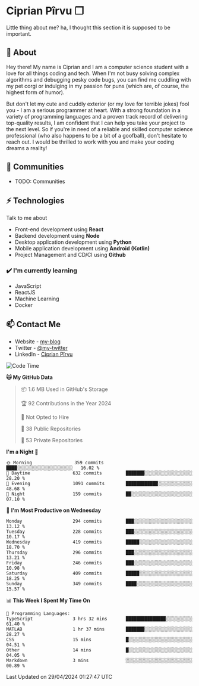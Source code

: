 # Ciprian Pîrvu ❐

Little thing about me? ha, I thought this section it is supposed to be important.

## 🧐 About

Hey there! My name is Ciprian and I am a computer science student with a love for all things coding and tech. When I'm not busy solving complex algorithms and debugging pesky code bugs, you can find me cuddling with my pet corgi or indulging in my passion for puns (which are, of course, the highest form of humor).

But don't let my cute and cuddly exterior (or my love for terrible jokes) fool you - I am a serious programmer at heart. With a strong foundation in a variety of programming languages and a proven track record of delivering top-quality results, I am confident that I can help you take your project to the next level. So if you're in need of a reliable and skilled computer science professional (who also happens to be a bit of a goofball), don't hesitate to reach out. I would be thrilled to work with you and make your coding dreams a reality!

## 👯 Communities

-   TODO: Communities

## ⚡ Technologies

Talk to me about

-   Front-end development using **React**
-   Backend development using **Node**
-   Desktop application development using **Python**
-   Mobile application development using **Android (Kotlin)**
-   Project Management and CD/CI using **Github**

### ✔️ I'm currently learning

-   JavaScript
-   ReactJS
-   Machine Learning
-   Docker

## 📫 Contact Me

-   Website - [my-blog]()
-   Twitter - [@my-twitter]()
-   LinkedIn - [Ciprian Pîrvu](https://www.linkedin.com/in/p%C3%AErvu-ciprian-cristian-4415991b1/)

<!--START_SECTION:waka-->
![Code Time](http://img.shields.io/badge/Code%20Time-2%2C009%20hrs%2020%20mins-blue)

**🐱 My GitHub Data** 

> 📦 1.6 MB Used in GitHub's Storage 
 > 
> 🏆 92 Contributions in the Year 2024
 > 
> 🚫 Not Opted to Hire
 > 
> 📜 38 Public Repositories 
 > 
> 🔑 53 Private Repositories 
 > 
**I'm a Night 🦉** 

```text
🌞 Morning                359 commits         ████░░░░░░░░░░░░░░░░░░░░░   16.02 % 
🌆 Daytime                632 commits         ███████░░░░░░░░░░░░░░░░░░   28.20 % 
🌃 Evening                1091 commits        ████████████░░░░░░░░░░░░░   48.68 % 
🌙 Night                  159 commits         ██░░░░░░░░░░░░░░░░░░░░░░░   07.10 % 
```
📅 **I'm Most Productive on Wednesday** 

```text
Monday                   294 commits         ███░░░░░░░░░░░░░░░░░░░░░░   13.12 % 
Tuesday                  228 commits         ███░░░░░░░░░░░░░░░░░░░░░░   10.17 % 
Wednesday                419 commits         █████░░░░░░░░░░░░░░░░░░░░   18.70 % 
Thursday                 296 commits         ███░░░░░░░░░░░░░░░░░░░░░░   13.21 % 
Friday                   246 commits         ███░░░░░░░░░░░░░░░░░░░░░░   10.98 % 
Saturday                 409 commits         █████░░░░░░░░░░░░░░░░░░░░   18.25 % 
Sunday                   349 commits         ████░░░░░░░░░░░░░░░░░░░░░   15.57 % 
```


📊 **This Week I Spent My Time On** 

```text
💬 Programming Languages: 
TypeScript               3 hrs 32 mins       ███████████████░░░░░░░░░░   61.40 % 
MATLAB                   1 hr 37 mins        ███████░░░░░░░░░░░░░░░░░░   28.27 % 
CSS                      15 mins             █░░░░░░░░░░░░░░░░░░░░░░░░   04.51 % 
Other                    14 mins             █░░░░░░░░░░░░░░░░░░░░░░░░   04.05 % 
Markdown                 3 mins              ░░░░░░░░░░░░░░░░░░░░░░░░░   00.89 % 
```


 Last Updated on 29/04/2024 01:27:47 UTC
<!--END_SECTION:waka-->
